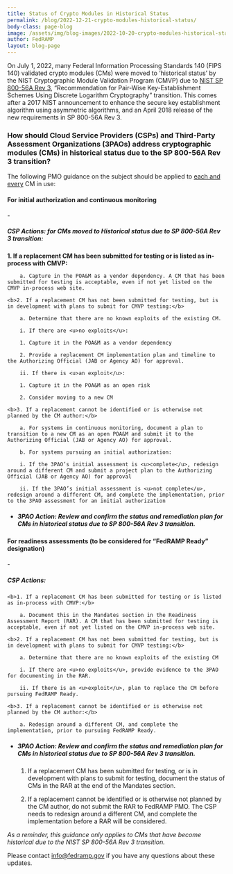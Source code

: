 ```yaml
---
title: Status of Crypto Modules in Historical Status
permalink: /blog/2022-12-21-crypto-modules-historical-status/
body-class: page-blog
image: /assets/img/blog-images/2022-10-20-crypto-modules-historical-status.png
author: FedRAMP
layout: blog-page
---
```

On July 1, 2022, many Federal Information Processing Standards 140 (FIPS 140) validated crypto modules (CMs) were moved to ‘historical status’ by the NIST Cryptographic Module Validation Program (CMVP) due to <a href="https://nvlpubs.nist.gov/nistpubs/SpecialPublications/nist.sp.800-56Ar3.pdf" target="_blank" rel="noopener noreferrer">NIST SP 800-56A Rev 3</a>, “Recommendation for Pair-Wise Key-Establishment Schemes Using Discrete Logarithm Cryptography” transition. This comes after a 2017 NIST announcement to enhance the secure key establishment algorithm using asymmetric algorithms, and an April 2018 release of the new requirements in SP 800-56A Rev 3.

<h3>How should Cloud Service Providers (CSPs) and Third-Party Assessment Organizations (3PAOs) address cryptographic modules (CMs) in historical status due to the SP 800-56A Rev 3 transition?</h3>

The following PMO guidance on the subject should be applied to <u>each and every</u> CM in use:
<h4>For initial authorization and continuous monitoring</h4> 
- <h5>CSP Actions: for CMs moved to Historical status due to SP 800-56A Rev 3 transition:</h5>
    <b>1. If a replacement CM has been submitted for testing or is listed as in-process with CMVP:</b>

        a. Capture in the POA&M as a vendor dependency. A CM that has been submitted for testing is acceptable, even if not yet listed on the CMVP in-process web site.

    <b>2. If a replacement CM has not been submitted for testing, but is in development with plans to submit for CMVP testing:</b>

        a. Determine that there are no known exploits of the existing CM.

        i. If there are <u>no exploits</u>:

        1. Capture it in the POA&M as a vendor dependency

        2. Provide a replacement CM implementation plan and timeline to the Authorizing Official (JAB or Agency AO) for approval.

        ii. If there is <u>an exploit</u>:

        1. Capture it in the POA&M as an open risk

        2. Consider moving to a new CM

    <b>3. If a replacement cannot be identified or is otherwise not planned by the CM author:</b>

        a. For systems in continuous monitoring, document a plan to transition to a new CM as an open POA&M and submit it to the Authorizing Official (JAB or Agency AO) for approval.

        b. For systems pursuing an initial authorization:

        i. If the 3PAO’s initial assessment is <u>complete</u>, redesign around a different CM and submit a project plan to the Authorizing Official (JAB or Agency AO) for approval

        ii. If the 3PAO’s initial assessment is <u>not complete</u>, redesign around a different CM, and complete the implementation, prior to the 3PAO assessment for an initial authorization

- <h5>3PAO Action: Review and confirm the status and remediation plan for CMs in historical status due to SP 800-56A Rev 3 transition.</h5>

<h4>For readiness assessments (to be considered for “FedRAMP Ready” designation)</h4> 
- <h5>CSP Actions:</h5>
    
    <b>1. If a replacement CM has been submitted for testing or is listed as in-process with CMVP:</b>

        a. Document this in the Mandates section in the Readiness Assessment Report (RAR). A CM that has been submitted for testing is acceptable, even if not yet listed on the CMVP in-process web site.

    <b>2. If a replacement CM has not been submitted for testing, but is in development with plans to submit for CMVP testing:</b> 

        a. Determine that there are no known exploits of the existing CM

        i. If there are <u>no exploits</u>, provide evidence to the 3PAO for documenting in the RAR.

        ii. If there is an <u>exploit</u>, plan to replace the CM before pursuing FedRAMP Ready. 

    <b>3. If a replacement cannot be identified or is otherwise not planned by the CM author:</b>

        a. Redesign around a different CM, and complete the implementation, prior to pursuing FedRAMP Ready.

- <h5>3PAO Action: Review and confirm the status and remediation plan for CMs in historical status due to SP 800-56A Rev 3 transition.</h5>

    1. If a replacement CM has been submitted for testing, or is in development with plans to submit for testing, document the status of CMs in the RAR at the end of the Mandates section.

    2. If a replacement cannot be identified or is otherwise not planned by the CM author, do not submit the RAR to FedRAMP PMO. The CSP needs to redesign around a different CM, and complete the implementation before a RAR will be considered.

*As a reminder, this guidance only applies to CMs that have become historical due to the NIST SP‌‌ 800-56A Rev 3 transition.*

Please contact <a href="mailto:info@fedramp.gov">info@fedramp.gov</a> if you have any questions about these updates.
